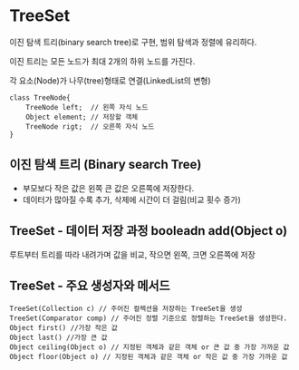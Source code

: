 # TreeSet
이진 탐색 트리(binary search tree)로 구현, 범위 탐색과 정렬에 유리하다.

이진 트리는 모든 노드가 최대 2개의 하위 노드를 가진다.

각 요소(Node)가 나무(tree)형태로 연결(LinkedList의 변형)

    class TreeNode{
        TreeNode left;  // 왼쪽 자식 노드
        Object element; // 저장할 객체
        TreeNode rigt;  // 오른쪽 자식 노드
    }

## 이진 탐색 트리 (Binary search Tree)
- 부모보다 작은 값은 왼쪽 큰 값은 오른쪽에 저장한다.
- 데이터가 많아질 수록 추가, 삭제에 시간이 더 걸림(비교 횟수 증가)

## TreeSet - 데이터 저장 과정 booleadn add(Object o)
루트부터 트리를 따라 내려가며 값을 비교, 작으면 왼쪽, 크면 오른쪽에 저장

## TreeSet - 주요 생성자와 메서드
    TreeSet(Collection c) // 주어진 컬렉션을 저장하는 TreeSet을 생성
    TreeSet(Comparator comp) // 주어진 정렬 기준으로 정렬하는 TreeSet을 생성한다.
    Object first() //가장 작은 값
    Object last() //가장 큰 값
    Object ceiling(Object o) // 지정된 객체과 같은 객체 or 큰 값 중 가장 가까운 값
    Object floor(Object o) // 지정된 객체과 같은 객체 or 작은 값 중 가장 가까운 값


